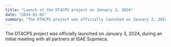 ```yaml
---
title: "Launch of the DT4CPS project on January 3, 2024"
date: "2024-01-03"
summary: "The DT4CPS project was officially launched on January 3, 2024, during an initial meeting with all partners at ISAE Supmeca."
---
```


The DT4CPS project was officially launched on January 3, 2024, during an initial meeting with all partners at ISAE Supmeca.